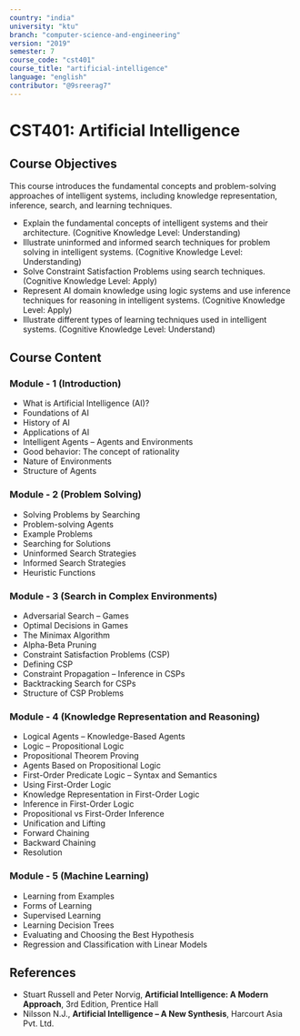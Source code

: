 ```yaml
---
country: "india"
university: "ktu"
branch: "computer-science-and-engineering"
version: "2019"
semester: 7
course_code: "cst401"
course_title: "artificial-intelligence"
language: "english"
contributor: "@9sreerag7"
---
```


# CST401: Artificial Intelligence

## Course Objectives

This course introduces the fundamental concepts and problem-solving approaches of intelligent systems, including knowledge representation, inference, search, and learning techniques.

* Explain the fundamental concepts of intelligent systems and their architecture. (Cognitive Knowledge Level: Understanding)  
* Illustrate uninformed and informed search techniques for problem solving in intelligent systems. (Cognitive Knowledge Level: Understanding)  
* Solve Constraint Satisfaction Problems using search techniques. (Cognitive Knowledge Level: Apply)  
* Represent AI domain knowledge using logic systems and use inference techniques for reasoning in intelligent systems. (Cognitive Knowledge Level: Apply)  
* Illustrate different types of learning techniques used in intelligent systems. (Cognitive Knowledge Level: Understand)  

## Course Content

### Module - 1 (Introduction)

* What is Artificial Intelligence (AI)?  
* Foundations of AI  
* History of AI  
* Applications of AI  
* Intelligent Agents – Agents and Environments  
* Good behavior: The concept of rationality  
* Nature of Environments  
* Structure of Agents  

### Module - 2 (Problem Solving)

* Solving Problems by Searching  
* Problem-solving Agents  
* Example Problems  
* Searching for Solutions  
* Uninformed Search Strategies  
* Informed Search Strategies  
* Heuristic Functions  

### Module - 3 (Search in Complex Environments)

* Adversarial Search – Games  
* Optimal Decisions in Games  
* The Minimax Algorithm  
* Alpha-Beta Pruning  
* Constraint Satisfaction Problems (CSP)  
* Defining CSP  
* Constraint Propagation – Inference in CSPs  
* Backtracking Search for CSPs  
* Structure of CSP Problems  

### Module - 4 (Knowledge Representation and Reasoning)

* Logical Agents – Knowledge-Based Agents  
* Logic – Propositional Logic  
* Propositional Theorem Proving  
* Agents Based on Propositional Logic  
* First-Order Predicate Logic – Syntax and Semantics  
* Using First-Order Logic  
* Knowledge Representation in First-Order Logic  
* Inference in First-Order Logic  
* Propositional vs First-Order Inference  
* Unification and Lifting  
* Forward Chaining  
* Backward Chaining  
* Resolution  

### Module - 5 (Machine Learning)

* Learning from Examples  
* Forms of Learning  
* Supervised Learning  
* Learning Decision Trees  
* Evaluating and Choosing the Best Hypothesis  
* Regression and Classification with Linear Models  

## References

* Stuart Russell and Peter Norvig, **Artificial Intelligence: A Modern Approach**, 3rd Edition, Prentice Hall  
* Nilsson N.J., **Artificial Intelligence – A New Synthesis**, Harcourt Asia Pvt. Ltd.  
